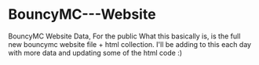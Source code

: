 # BouncyMC---Website
BouncyMC Website Data, For the public
What this basically is, is the full new bouncymc website file + html collection. I'll be adding to this each day with more data and updating some of the html code :)
